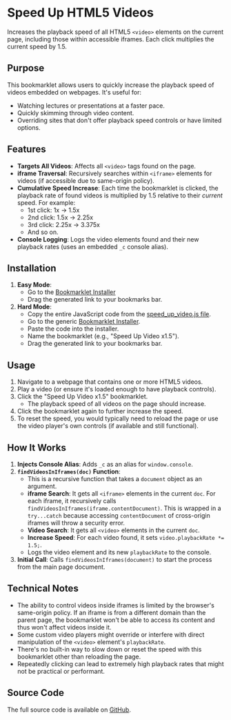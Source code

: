 # Speed Up HTML5 Videos

Increases the playback speed of all HTML5 `<video>` elements on the current page, including those within accessible iframes. Each click multiplies the current speed by 1.5.

## Purpose

This bookmarklet allows users to quickly increase the playback speed of videos embedded on webpages. It's useful for:

-   Watching lectures or presentations at a faster pace.
-   Quickly skimming through video content.
-   Overriding sites that don't offer playback speed controls or have limited options.

## Features

-   **Targets All Videos**: Affects all `<video>` tags found on the page.
-   **iframe Traversal**: Recursively searches within `<iframe>` elements for videos (if accessible due to same-origin policy).
-   **Cumulative Speed Increase**: Each time the bookmarklet is clicked, the playback rate of found videos is multiplied by 1.5 relative to their *current* speed. For example:
    -   1st click: 1x -> 1.5x
    -   2nd click: 1.5x -> 2.25x
    -   3rd click: 2.25x -> 3.375x
    -   And so on.
-   **Console Logging**: Logs the video elements found and their new playback rates (uses an embedded `_c` console alias).

## Installation

1.  **Easy Mode**:
    *   Go to the [Bookmarklet Installer](https://austegard.com/bookmarklet-installer.html?bookmarklet=speed_up_video.js)
    *   Drag the generated link to your bookmarks bar.
2.  **Hard Mode**:
    *   Copy the entire JavaScript code from the [speed_up_video.js file](https://github.com/oaustegard/bookmarklets/blob/main/speed_up_video.js).
    *   Go to the generic [Bookmarklet Installer](https://austegard.com/bookmarklet-installer.html).
    *   Paste the code into the installer.
    *   Name the bookmarklet (e.g., "Speed Up Video x1.5").
    *   Drag the generated link to your bookmarks bar.

## Usage

1.  Navigate to a webpage that contains one or more HTML5 videos.
2.  Play a video (or ensure it's loaded enough to have playback controls).
3.  Click the "Speed Up Video x1.5" bookmarklet.
    *   The playback speed of all videos on the page should increase.
4.  Click the bookmarklet again to further increase the speed.
5.  To reset the speed, you would typically need to reload the page or use the video player's own controls (if available and still functional).

## How It Works

1.  **Injects Console Alias**: Adds `_c` as an alias for `window.console`.
2.  **`findVideosInIframes(doc)` Function**:
    *   This is a recursive function that takes a `document` object as an argument.
    *   **iframe Search**: It gets all `<iframe>` elements in the current `doc`. For each iframe, it recursively calls `findVideosInIframes(iframe.contentDocument)`. This is wrapped in a `try...catch` because accessing `contentDocument` of cross-origin iframes will throw a security error.
    *   **Video Search**: It gets all `<video>` elements in the current `doc`.
    *   **Increase Speed**: For each video found, it sets `video.playbackRate *= 1.5;`.
    *   Logs the video element and its new `playbackRate` to the console.
3.  **Initial Call**: Calls `findVideosInIframes(document)` to start the process from the main page document.

## Technical Notes

-   The ability to control videos inside iframes is limited by the browser's same-origin policy. If an iframe is from a different domain than the parent page, the bookmarklet won't be able to access its content and thus won't affect videos inside it.
-   Some custom video players might override or interfere with direct manipulation of the `<video>` element's `playbackRate`.
-   There's no built-in way to slow down or reset the speed with this bookmarklet other than reloading the page.
-   Repeatedly clicking can lead to extremely high playback rates that might not be practical or performant.

## Source Code

The full source code is available on [GitHub](https://github.com/oaustegard/bookmarklets/blob/main/speed_up_video.js).
